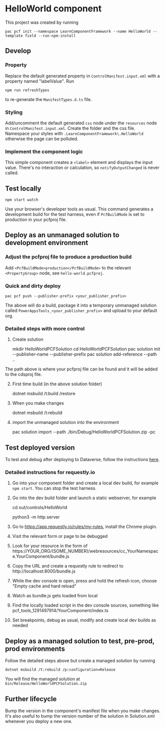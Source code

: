 # HelloWorld component

This project was created by running

    pac pcf init --namespace LearnComponentFramework --name HelloWorld --template field --run-npm-install

## Develop

### Property

Replace the default generated property in `ControlManifest.input.xml` with a property named "labelValue". Run

    npm run refreshTypes

to re-generate the `ManifestTypes.d.ts` file.

### Styling

Add/uncomment the default generated `css` node under the `resources` node in `ControlManifest.input.xml`. Create the folder and the css file. Namespace your styles with `.LearnComponentFramework\.HelloWorld` otherwise the page can be polluted.

### Implement the component logic

This simple component creates a `<label>` element and displays the input value. There's no interaction or calculation, so `notifyOutputChanged` is never called.

## Test locally

    npm start watch

Use your browser's developer tools as usual. This command generates a development build for the test harness, even if `PcfBuildMode` is set to production in your pcfproj file.

## Deploy as an unmanaged solution to development environment

### Adjust the pcfproj file to produce a production build

Add `<PcfBuildMode>production</PcfBuildMode>` to the relevant `<PropertyGroup>` node, see `hello-world.pcfproj`.

### Quick and dirty deploy

    pac pcf push --publisher-prefix <your_publisher_prefix>

The above will do a build, package it into a temporary unmanaged solution called `PowerAppsTools_<your_publisher_prefix>` and upload to your default org.

### Detailed steps with more control

1. Create solution

    mkdir HelloWorldPCFSolution
    cd HelloWorldPCFSolution
    pac solution init --publisher-name <your name> --publisher-prefix <prefix>
    pac solution add-reference --path ..

The path above is where your pcfproj file can be found and it will be added to the cdsproj file.

2. First time build (in the above solution folder)

    dotnet msbuild /t:build /restore

3. When you make changes

    dotnet msbuild /t:rebuild

4. import the unmanaged solution into the environment

    pac solution import --path ./bin/Debug/HelloWorldPCFSolution.zip -pc

## Test deployed version

To test and debug after deploying to Dataverse, follow the instructions [here](https://learn.microsoft.com/en-us/power-apps/developer/component-framework/debugging-custom-controls#debugging-after-deploying-into-microsoft-dataverse).

### Detailed instructions for requestly.io

1. Go into your component folder and create a local dev build, for example `npm start`. You can stop the test harness.
2. Go into the dev build folder and launch a static webserver, for example

    cd out/controls/HelloWorld

    python3 -m http.server

3. Go to https://app.requestly.io/rules/my-rules, install the Chrome plugin.
4. Visit the relevant form or page to be debugged
5. Look for your resource in the form of https://YOUR_ORG/(SOME_NUMBER)/webresources/cc_YourNamespace.YourComponent/bundle.js
6. Copy the URL and create a requestly rule to redirect to http://localhost:8000/bundle.js
7. While the dev console is open, press and hold the refresh icon, choose "Empty cache and hard reload"
8. Watch as bundle.js gets loaded from local
9. Find the locally loaded script in the dev console sources, something like pcf_tools_1291497914/YourComponent/index.ts
10. Set breakpoints, debug as usual, modify and create local dev builds as needed

## Deploy as a managed solution to test, pre-prod, prod environments

Follow the detailed steps above but create a managed solution by running

    dotnet msbuild /t:rebuild /p:configuration=Release

You will find the managed solution at `bin/Release/HelloWorldPCFSolution.zip`

## Further lifecycle

Bump the version in the component's manifest file when you make changes. It's also useful to bump the version number of the solution in Solution.xml whenever you deploy a new one.
